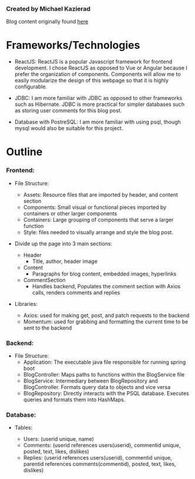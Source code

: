 ### Created by Michael Kazierad

Blog content originally found [here](https://www.theverge.com/2021/6/24/22546791/microsoft-windows-11-announcement-features-updates#:~:text=The%20first%20thing%20you'll,both%20centered%20on%20the%20taskbar.&text=Windows%2011%20Snap%20layouts.,modes%20that%20Windows%2011%20supports)

# Frameworks/Technologies

- ReactJS: ReactJS is a popular Javascript framework for frontend development. I chose ReactJS as opposed to Vue or Angular because I prefer the organization of components. Components will allow me to easily modularize the design of this webpage so that it is highly configurable.

- JDBC: I am more familiar with JDBC as opposed to other frameworks such as Hibernate. JDBC is more practical for simpler databases such as storing user comments for this blog post.

- Database with PostreSQL: I am more familiar with using psql, though mysql would also be suitable for this project.

# Outline

### Frontend:

- File Structure:

  - Assets: Resource files that are imported by header, and content section
  - Components: Small visual or functional pieces imported by containers or other larger components
  - Containers: Large grouping of components that serve a larger function
  - Style: files needed to visually arrange and style the blog post.

- Divide up the page into 3 main sections:

  - Header
    - Title, author, header image
  - Content
    - Paragraphs for blog content, embedded images, hyperlinks
  - CommentSection
    - Handles backend, Populates the comment section with Axios calls, renders comments and replies

- Libraries:
  - Axios: used for making get, post, and patch requests to the backend
  - Momentum: used for grabbing and formatting the current time to be sent to the backend

### Backend:

- File Structure:
  - Application: The executable java file responsible for running spring boot
  - BlogController: Maps paths to functions within the BlogService file
  - BlogService: Intermediary between BlogRepository and BlogController. Formats query data to objects and vice versa
  - BlogRepository: Directly interacts with the PSQL database. Executes queries and formats them into HashMaps.

### Database:

- Tables:

  - Users: (userid unique, name)
  - Comments: (userid references users(userid), commentid unique, posted, text, likes, dislikes)
  - Replies: (userid references users(userid), commentid unique, parentid references comments(commentid), posted, text, likes, dislikes)
